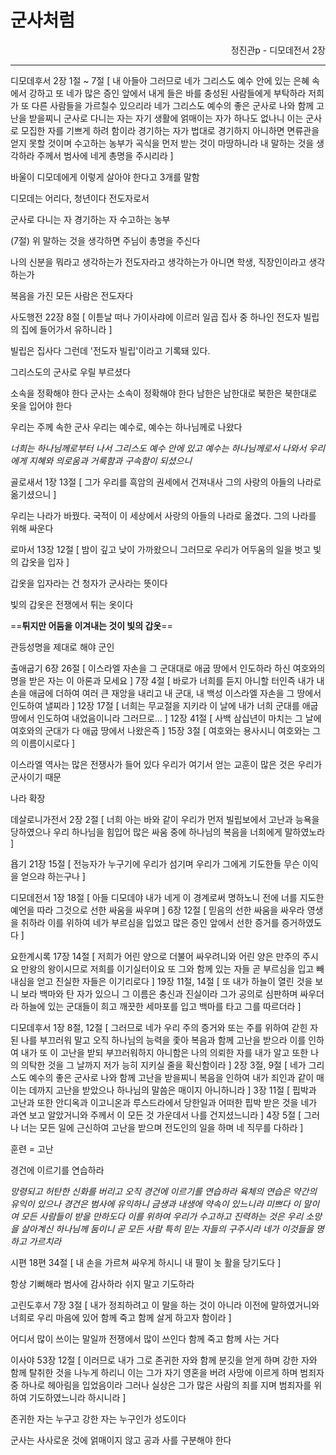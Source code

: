 # 군사처럼
<p align="right">정진관p - 디모데전서 2장</p>

----

디모데후서 2장 1절 ~ 7절 [
내 아들아 그러므로 네가 그리스도 예수 안에 있는 은혜 속에서 강하고
또 네가 많은 증인 앞에서 내게 들은 바를 충성된 사람들에게 부탁하라 저희가 또 다른 사람들을 가르칠수 있으리라
네가 그리스도 예수의 좋은 군사로 나와 함께 고난을 받을찌니
군사로 다니는 자는 자기 생활에 얽매이는 자가 하나도 없나니 이는 군사로 모집한 자를 기쁘게 하려 함이라
경기하는 자가 법대로 경기하지 아니하면 면류관을 얻지 못할 것이며
수고하는 농부가 곡식을 먼저 받는 것이 마땅하니라
내 말하는 것을 생각하라 주께서 범사에 네게 총명을 주시리라
]

바울이 디모데에게 이렇게 살아야 한다고 3개를 말함

디모데는 어리다, 청년이다
전도자로서 

군사로 다니는 자
경기하는 자
수고하는 농부

(7절) 위 말하는 것을 생각하면 주님이 총명을 주신다

나의 신분을 뭐라고 생각하는가
전도자라고 생각하는가
아니면 학생, 직장인이라고 생각하는가

복음을 가진 모든 사람은 전도자다

사도행전 22장 8절 [
이튿날 떠나 가이사랴에 이르러 일곱 집사 중 하나인 전도자 빌립의 집에 들어가서 유하니라
]

빌립은 집사다
그런데 '전도자 빌립'이라고 기록돼 있다.

그리스도의 군사로 우릴 부르셨다

소속을 정확해야 한다
군사는 소속이 정확해야 한다
남한은 남한대로 북한은 북한대로 옷을 입어야 한다

우리는 주께 속한 군사
우리는 예수로, 예수는 하나님께로 나왔다

*너희는 하나님께로부터 나서 그리스도 예수 안에 있고 예수는 하나님께로서 나와서 우리에게 지혜와 의로움과 거룩함과 구속함이 되셨으니*

골로새서 1장 13절 [
그가 우리를 흑암의 권세에서 건져내사 그의 사랑의 아들의 나라로 옮기셨으니
]

우리는 나라가 바꿨다. 국적이 이 세상에서 사랑의 아들의 나라로 옮겼다.
그의 나라를 위해 싸운다

로마서 13장 12절 [
밤이 깊고 낮이 가까왔으니 그러므로 우리가 어두움의 일을 벗고 빛의 갑옷을 입자
]

갑옷을 입자라는 건 청자가 군사라는 뜻이다

빛의 갑옷은 전쟁에서 튀는 옷이다

==**튀지만 어둠을 이겨내는 것이 빛의 갑옷**==

관등성명을 제대로 해야 군인

출애굽기 6장 26절 [
이스라엘 자손을 그 군대대로 애굽 땅에서 인도하라 하신 여호와의 명을 받은 자는 이 아론과 모세요
]
7장 4절 [
바로가 너희를 듣지 아니할 터인즉 내가 내 손을 애굽에 더하여 여러 큰 재앙을 내리고 내 군대, 내 백성 이스라엘 자손을 그 땅에서 인도하여 낼찌라
]
12장 17절 [
너희는 무교절을 지키라 이 날에 내가 너희 군대를 애굽 땅에서 인도하여 내었음이니라 그러므로...
]
12장 41절 [
사백 삼십년이 마치는 그 날에 여호와의 군대가 다 애굽 땅에서 나왔은즉
]
15장 3절 [
여호와는 용사시니 여호와는 그의 이름이시로다
]

이스라엘 역사는 많은 전쟁사가 들어 있다
우리가 여기서 얻는 교훈이 많은 것은 우리가 군사이기 때문

나라 확장

데살로니가전서 2장 2절 [
너희 아는 바와 같이 우리가 먼저 빌립보에서 고난과 능욕을 당하였으나 우리 하나님을 힘입어 많은 싸움 중에 하나님의 복음을 너희에게 말하였노라
]

욥기 21장 15절 [
전능자가 누구기에 우리가 섬기며 우리가 그에게 기도한들 무슨 이익을 얻으랴 하는구나
]

디모데전서 1장 18절 [
아들 디모데야 내가 네게 이 경계로써 명하노니 전에 너를 지도한 예언을 따라 그것으로 선한 싸움을 싸우며
]
6장 12절 [
믿음의 선한 싸움을 싸우라 영생을 취하라 이를 위하여 네가 부르심을 입었고 많은 증인 앞에서 선한 증거를 증거하였도다
]

요한계시록 17장 14절 [
저희가 어린 양으로 더불어 싸우려니와 어린 양은 만주의 주시요 만왕의 왕이시므로 저희를 이기실터이요 또 그와 함께 있는 자들 곧 부르심을 입고 빼내심을 얻고 진실한 자들은 이기리로다
]
19장 11절, 14절 [
또 내가 하늘이 열린 것을 보니 보라 백마와 탄 자가 있으니 그 이름은 충신과 진실이라 그가 공의로 심판하며 싸우더라
하늘에 있는 군대들이 희고 깨끗한 세마포를 입고 백마를 타고 그를 따르더라
]

디모데후서 1장 8절, 12절 [
그러므로 네가 우리 주의 증거와 또는 주를 위하여 갇힌 자 된 나를 부끄러워 말고 오직 하나님의 능력을 좇아 복음과 함께 고난을 받으라
이를 인하여 내가 또 이 고난을 받되 부끄러워하지 아니함은 나의 의뢰한 자를 내가 알고 또한 나의 의탁한 것을 그 날까지 저가 능히 지키실 줄을 확신함이라
]
2장 3절, 9절 [
네가 그리스도 예수의 좋은 군사로 나와 함께 고난을 받을찌니
복음을 인하여 내가 죄인과 같이 매이는 데까지 고난을 받았으나 하나님의 말씀은 매이지 아니하니라
]
3장 11절 [
핍박과 고난과 또한 안디옥과 이고니온과 루스드라에서 당한일과 어떠한 핍박 받은 것을 네가 과연 보고 알았거니와 주께서 이 모든 것 가운데서 나를 건지셨느니라
]
4장 5절 [
그러나 너는 모든 일에 근신하여 고난을 받으며 전도인의 일을 하며 네 직무를 다하라
]

훈련 = 고난

경건에 이르기를 연습하라

*망령되고 허탄한 신화를 버리고 오직 경건에 이르기를 연습하라 육체의 연습은 약간의 유익이 있으나 경건은 범사에 유익하니 금생과 내생에 약속이 있느니라 미쁘다 이 말이여 모든 사람들이 받을 만하도다 이를 위하여 우리가 수고하고 진력하는 것은 우리 소망을 살아계신 하나님께 둠이니 곧 모든 사람 특히 믿는 자들의 구주시라 네가 이것들을 명하고 가르치라*

시편 18편 34절 [
내 손을 가르쳐 싸우게 하시니 내 팔이 놋 활을 당기도다
]

항상 기뻐해라 범사에 감사하라 쉬지 말고 기도하라

고린도후서 7장 3절 [
내가 정죄하려고 이 말을 하는 것이 아니라 이전에 말하였거니와 너희로 우리 마음에 있어 함께 죽고 함께 살게 하고자 함이라
]

어디서 많이 쓰이는 말일까
전쟁에서 많이 쓰인다
함께 죽고 함께 사는 거다

이사야 53장 12절 [
이러므로 내가 그로 존귀한 자와 함께 분깃을 얻게 하며 강한 자와 함께 탈취한 것을 나누게 하리니 이는 그가 자기 영혼을 버려 사망에 이르게 하며 범죄자 중 하나로 헤아림을 입었음이라 그러나 실상은 그가 많은 사람의 죄를 지며 범죄자를 위하여 기도하였느니라 하시니라
]

존귀한 자는 누구고 강한 자는 누구인가
성도이다

군사는 사사로운 것에 얽매이지 않고 공과 사를 구분해야 한다
